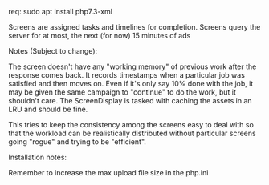 req:
  sudo apt install php7.3-xml

Screens are assigned tasks and timelines for completion.
Screens query the server for at most, the next (for now) 15 minutes of ads


Notes (Subject to change):

The screen doesn't have any "working memory" of previous work after the response comes back. It records timestamps when a particular job was satisfied and then moves on.  Even if it's only say 10% done with the job, it may be given the same campaign to "continue" to do the work, but it shouldn't care. The ScreenDisplay is tasked with caching the assets in an LRU and should be fine.

This tries to keep the consistency among the screens easy to deal with so that the workload can be realistically distributed without particular screens going "rogue" and trying to be "efficient".

Installation notes:

  Remember to increase the max upload file size in the php.ini
